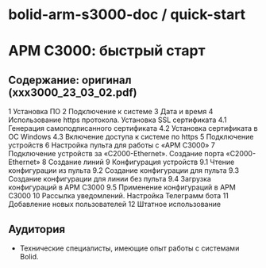 # bolid-arm-s3000-doc / quick-start

# АРМ С3000: быстрый старт



## Содержание: оригинал (xxx3000_23_03_02.pdf)

1    Установка ПО
2    Подключение к системе
3    Дата и время
4    Использование https протокола. Установка SSL сертификата
4.1  Генерация самоподписанного сертификата
4.2  Установка сертификата в ОС Windows
4.3  Включение доступа к системе по https
5    Подключение устройств
6    Настройка пульта для работы с «АРМ С3000»
7    Подключение устройств за «С2000-Ethernet». Создание порта «С2000-Ethernet»
8    Создание линий
9    Конфигурация устройств
9.1  Чтение конфигурации из пульта
9.2  Создание конфигурации для пульта
9.3  Создание конфигурации для линии без пульта
9.4  Загрузка конфигураций в АРМ С3000
9.5  Применение конфигураций в АРМ С3000
10   Рассылка уведомлений. Настройка Телеграмм бота
11   Добавление новых пользователей
12   Штатное использование


## Аудитория

* Технические специалисты, имеющие опыт работы с системами Bolid.
